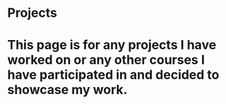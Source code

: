 # Projects

# This page is for any projects I have worked on or any other courses I have participated in and decided to showcase my work.
